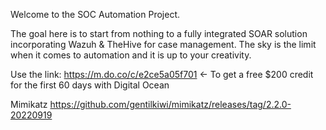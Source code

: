 Welcome to the SOC Automation Project.

The goal here is to start from nothing to a fully integrated SOAR solution incorporating Wazuh & TheHive for case management. The sky is the limit when it comes to automation and it is up to your creativity.

Use the link: https://m.do.co/c/e2ce5a05f701 <- To get a free $200 credit for the first 60 days with Digital Ocean

Mimikatz https://github.com/gentilkiwi/mimikatz/releases/tag/2.2.0-20220919
